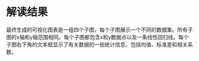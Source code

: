 # 解读结果

最终生成的可视化图表是一组四个子图，每个子图展示一个不同的数据集。所有子图的x轴和y轴范围相同。每个子图都包含x和y数据点以及一条线性回归线。每个子图右下角的文本框显示了有关数据的一些统计信息，包括均值、标准差和相关系数。
